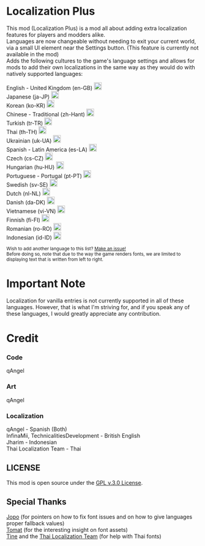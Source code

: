 # Localization Plus
This mod (Localization Plus) is a mod all about adding extra localization features for players and modders alike.  
Languages are now changeable without needing to exit your current world, via a small UI element near the Settings button. (This feature is currently not available in the mod)   
Adds the following cultures to the game's language settings and allows for mods to add their own localizations in the same way as they would do with natively supported languages: 

English - United Kingdom (en-GB) <img src="https://catamphetamine.github.io/country-flag-icons/3x2/GB.svg" width="20">  
Japanese (ja-JP) <img src="https://catamphetamine.github.io/country-flag-icons/3x2/JP.svg" width="20">  
Korean (ko-KR) <img src="https://catamphetamine.github.io/country-flag-icons/3x2/KR.svg" width="20">  
Chinese - Traditional (zh-Hant) <img src="https://catamphetamine.github.io/country-flag-icons/3x2/TW.svg" width="20">  
Turkish (tr-TR) <img src="https://catamphetamine.github.io/country-flag-icons/3x2/TR.svg" width="20">  
Thai (th-TH) <img src="https://catamphetamine.github.io/country-flag-icons/3x2/TH.svg" width="20">  
Ukrainian (uk-UA) <img src="https://catamphetamine.github.io/country-flag-icons/3x2/UA.svg" width="20">  
Spanish - Latin America (es-LA) <img src="https://catamphetamine.github.io/country-flag-icons/3x2/MX.svg" width="20">  
Czech (cs-CZ) <img src="https://catamphetamine.github.io/country-flag-icons/3x2/CZ.svg" width="20">  
Hungarian (hu-HU) <img src="https://catamphetamine.github.io/country-flag-icons/3x2/HU.svg" width="20">  
Portuguese - Portugal (pt-PT) <img src="https://catamphetamine.github.io/country-flag-icons/3x2/PT.svg" width="20">  
Swedish (sv-SE) <img src="https://catamphetamine.github.io/country-flag-icons/3x2/SE.svg" width="20">  
Dutch (nl-NL) <img src="https://catamphetamine.github.io/country-flag-icons/3x2/NL.svg" width="20">  
Danish (da-DK) <img src="https://catamphetamine.github.io/country-flag-icons/3x2/DK.svg" width="20">  
Vietnamese (vi-VN) <img src="https://catamphetamine.github.io/country-flag-icons/3x2/VN.svg" width="20">  
Finnish (fi-FI) <img src="https://catamphetamine.github.io/country-flag-icons/3x2/FI.svg" width="20">  
Romanian (ro-RO) <img src="https://catamphetamine.github.io/country-flag-icons/3x2/RO.svg" width="20">  
Indonesian (id-ID) <img src="https://catamphetamine.github.io/country-flag-icons/3x2/ID.svg" width="20">  
 
<small>Wish to add another language to this list? [Make an issue!](https://github.com/Angeltrisi/MoreLocales/issues)</small>  
<small>Before doing so, note that due to the way the game renders fonts, we are limited to displaying text that is written from left to right.</small>  

# Important Note
Localization for vanilla entries is not currently supported in all of these languages. 
However, that is what I'm striving for, and if you speak any of these languages, I would greatly appreciate any contribution.  

# Credit
### Code
qAngel  
### Art
qAngel  
### Localization
qAngel - Spanish (Both)  
InfinaMii, TechnicalitiesDevelopment - British English  
Jharim - Indonesian  
Thai Localization Team - Thai  

## LICENSE
This mod is open source under the [GPL v.3.0 License](https://www.gnu.org/licenses/gpl-3.0.html).

## Special Thanks
[Jopo](https://github.com/JavidPack) (for pointers on how to fix font issues and on how to give languages proper fallback values)  
[Tomat](https://github.com/steviegt6/) (for the interesting insight on font assets)  
[Tine](https://github.com/TineTheUnc) and the [Thai Localization Team](https://github.com/Thai-Localization-Team) (for help with Thai fonts)
